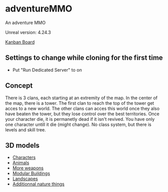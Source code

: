 # adventureMMO
An adventure MMO

Unreal version: 4.24.3

[Kanban Board](https://trello.com/invite/b/FSpFBiA7/87d23fc8e5c465b70f4200d4d0662a53/adventuremmo)

## Settings to change while cloning for the first time
- Put "Run Dedicated Server" to on

## Concept
There is 3 clans, each starting at an extremity of the map. In the center of the map, there is a tower. The first clan to reach the top of the tower get acces to a new world. The other clans can acces this world once they also have beaten the tower, but they lose control over the best territories.
Once your character die, it is permanetly dead if it isn't revived.
You have only one character untill it die (might change).
No class system, but there is levels and skill tree.

## 3D models
- [Characters](https://marketplace-website-node-launcher-prod.ol.epicgames.com/ue/marketplace/en-US/product/battle-wizard-polyart)
- [Animals](https://marketplace-website-node-launcher-prod.ol.epicgames.com/ue/marketplace/en-US/product/17c2d7d545674204a7644c3c0c4c58ba)
- [More weapons](https://marketplace-website-node-launcher-prod.ol.epicgames.com/ue/marketplace/en-US/product/e4494c76c3b348aba7ef9b263a6dd496)
- [Modular Buildings](https://marketplace-website-node-launcher-prod.ol.epicgames.com/ue/marketplace/en-US/product/modular-building-set)
- [Landscapes](https://marketplace-website-node-launcher-prod.ol.epicgames.com/ue/marketplace/en-US/product/photoreal-background-mountains)
- [Additionnal nature things](https://marketplace-website-node-launcher-prod.ol.epicgames.com/ue/marketplace/en-US/product/rural-australia)
